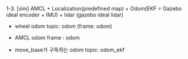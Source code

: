 1-3. [sim] AMCL + Localization(predefined map) + Odom(EKF = Gazebo ideal encoder + IMU) + lidar (gazebo ideal lidar)

- wheel odom topic: odom (frame: odom)
- AMCL odom frame : odom

- move_base가 구독하는 odom topic: odom_ekf
